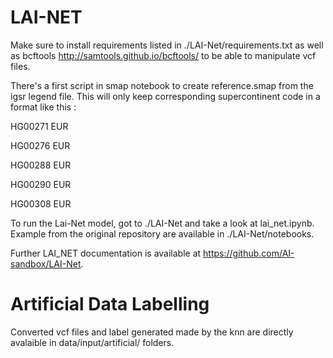 # LAI-NET
Make sure to install requirements listed in ./LAI-Net/requirements.txt as well as bcftools http://samtools.github.io/bcftools/ to be able to manipulate vcf files.

There's a first script in smap notebook to create reference.smap from the igsr legend file. This will only keep corresponding supercontinent code in a format like this :

HG00271	EUR 

HG00276	EUR

HG00288	EUR

HG00290	EUR

HG00308	EUR

To run the Lai-Net model, got to ./LAI-Net and take a look at lai_net.ipynb. Example from the original repository are available in ./LAI-Net/notebooks.

Further LAI_NET documentation is available at https://github.com/AI-sandbox/LAI-Net.


# Artificial Data Labelling
Converted vcf files and label generated made by the knn are directly avalaible in data/input/artificial/ folders.

